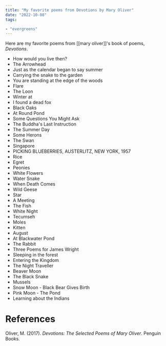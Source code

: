 ```yaml
---
title: "My favorite poems from Devotions by Mary Oliver"
date: "2022-10-08"
tags:

- "evergreens"
---
```


Here are my favorite poems from [[mary oliver]]'s book of poems, *Devotions*.

 - How would you live then?
- The Arrowhead
- Just as the calendar began to say summer
- Carrying the snake to the garden
- You are standing at the edge of the woods
- Flare
- The Loon
- Winter at
- I found a dead fox
- Black Oaks
- At Round Pond
- Some Questions You Might Ask
- The Buddha's Last Instruction
- The Summer Day
- Some Herons
- The Swan
- Singapore
- PICKING BLUEBERRIES, AUSTERLITZ, NEW YORK, 1957
- Rice
- Egret
- Peonies
- White Flowers
- Water Snake
- When Death Comes
- Wild Geese
- Star
- A Meeting
- The Fish
- White Night
- Tecumseh
- Moles
- Kitten
- August
- At Blackwater Pond
- The Rabbit
- Three Poems for James Wright
- Sleeping in the forest
- Entering the Kingdom
- The Night Traveller
- Beaver Moon
- The Black Snake
- Mussels
- Snow Moon - Black Bear Gives Birth
- Pink Moon - The Pond
- Learning about the Indians

# References

Oliver, M. (2017). _Devotions: The Selected Poems of Mary Oliver_. Penguin Books.